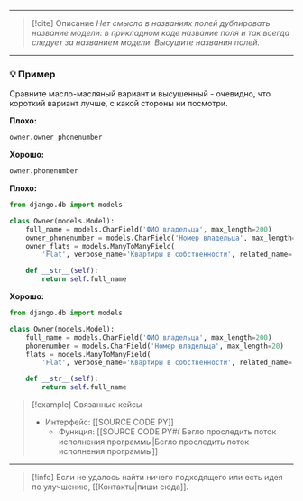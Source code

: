 ***

> [!cite] Описание
>_Нет смысла в названиях полей дублировать название модели: в прикладном коде название поля и так всегда следует за названием модели. Высушите названия полей._

***
### 💡 Пример
Сравните масло-масляный вариант и высушенный - очевидно, что короткий вариант лучше, с какой стороны ни посмотри.

**Плохо:**
```python
owner.owner_phonenumber
```

**Хорошо:**
```python
owner.phonenumber
```

**Плохо:**
```python
from django.db import models

class Owner(models.Model):
    full_name = models.CharField('ФИО владельца', max_length=200)
    owner_phonenumber = models.CharField('Номер владельца', max_length=20)
    owner_flats = models.ManyToManyField(
        'Flat', verbose_name='Квартиры в собственности', related_name='owners')

    def __str__(self):
        return self.full_name
```

**Хорошо:**
```python
from django.db import models

class Owner(models.Model):
    full_name = models.CharField('ФИО владельца', max_length=200)
    phonenumber = models.CharField('Номер владельца', max_length=20)
    flats = models.ManyToManyField(
        'Flat', verbose_name='Квартиры в собственности', related_name='owners')

    def __str__(self):
        return self.full_name
```

> [!example] Связанные кейсы
>- Интерфейс: [[SOURCE CODE PY]]
>	- Функция: [[SOURCE CODE PY#𝑓 Бегло проследить поток исполнения программы|Бегло проследить поток исполнения программы]]

***

> [!info]
> Если не удалось найти ничего подходящего или есть идея по улучшению, [[Контакты|пиши сюда]].
